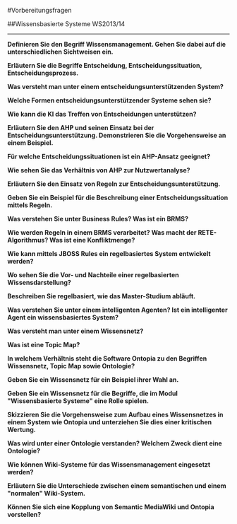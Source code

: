 #Vorbereitungsfragen

##Wissensbasierte Systeme WS2013/14
<hr>

**Definieren Sie den Begriff Wissensmanagement. Gehen Sie dabei auf die unterschiedlichen Sichtweisen ein.**


**Erläutern Sie die Begriffe Entscheidung, Entscheidungssituation, Entscheidungsprozess.**


**Was versteht man unter einem entscheidungsunterstützenden System?**


**Welche Formen entscheidungsunterstützender Systeme sehen sie?**


**Wie kann die KI das Treffen von Entscheidungen unterstützen?**


**Erläutern Sie den AHP und seinen Einsatz bei der Entscheidungsunterstützung. Demonstrieren Sie die Vorgehensweise an einem Beispiel.**


**Für welche Entscheidungssituationen ist ein AHP-Ansatz geeignet?**


**Wie sehen Sie das Verhältnis von AHP zur Nutzwertanalyse?**


**Erläutern Sie den Einsatz von Regeln zur Entscheidungsunterstützung.**


**Geben Sie ein Beispiel für die Beschreibung einer Entscheidungssituation mittels Regeln.**


**Was verstehen Sie unter Business Rules? Was ist ein BRMS?**


**Wie werden Regeln in einem BRMS verarbeitet? Was macht der RETE-Algorithmus? Was ist eine Konfliktmenge?**


**Wie kann mittels JBOSS Rules ein regelbasiertes System entwickelt werden?**


**Wo sehen Sie die Vor- und Nachteile einer regelbasierten Wissensdarstellung?**


**Beschreiben Sie regelbasiert, wie das Master-Studium abläuft.**


**Was verstehen Sie unter einem intelligenten Agenten? Ist ein intelligenter Agent ein wissensbasiertes System?**


**Was versteht man unter einem Wissensnetz?**


**Was ist eine Topic Map?**


**In welchem Verhältnis steht die Software Ontopia zu den Begriffen Wissensnetz, Topic Map sowie Ontologie?**


**Geben Sie ein Wissensnetz für ein Beispiel ihrer Wahl an.**


**Geben Sie ein Wissensnetz für die Begriffe, die im Modul "Wissensbasierte Systeme" eine Rolle spielen.**


**Skizzieren Sie die Vorgehensweise zum Aufbau eines Wissensnetzes in einem System wie Ontopia und unterziehen Sie dies einer kritischen Wertung.**


**Was wird unter einer Ontologie verstanden? Welchem Zweck dient eine Ontologie?**


**Wie können Wiki-Systeme für das Wissensmanagement eingesetzt werden?**


**Erläutern Sie die Unterschiede zwischen einem semantischen und einem "normalen" Wiki-System.**


**Können Sie sich eine Kopplung von Semantic MediaWiki und Ontopia vorstellen?**
